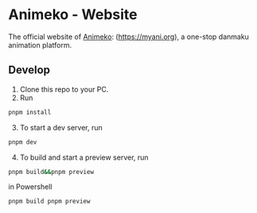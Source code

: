 # Animeko - Website

The official website of [Animeko](https://github.com/open-ani/animeko): (https://myani.org), a one-stop danmaku animation platform.

## Develop

1. Clone this repo to your PC.
2. Run
```bash
pnpm install
```
3. To start a dev server, run
```bash
pnpm dev
```
 4. To build and start a preview server, run 
```bash
pnpm build&&pnpm preview
```
  in Powershell
```powerhsell
pnpm build pnpm preview
```
